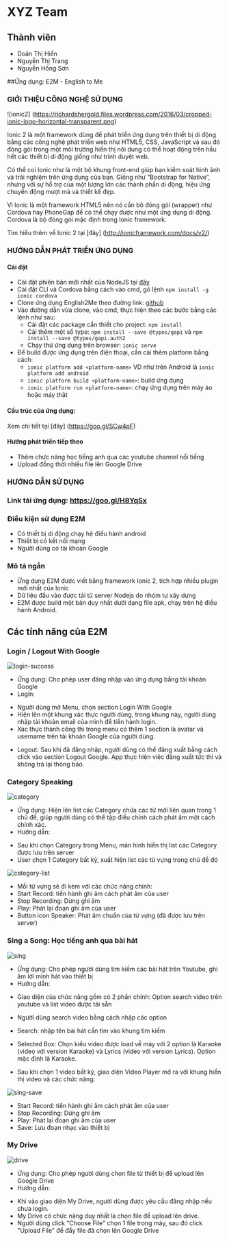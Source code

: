 # XYZ Team

## Thành viên
- Doãn Thị Hiền
- Nguyễn Thị Trang
- Nguyễn Hồng Sơn

##Ứng dụng: E2M - English to Me

### GIỚI THIỆU CÔNG NGHỆ SỬ DỤNG
![ionic2] (https://richardshergold.files.wordpress.com/2016/03/cropped-ionic-logo-horizontal-transparent.png)

  Ionic 2 là một framework dùng để phát triển ứng dụng trên thiết bị di động bằng các công nghệ phát triển web như HTML5, CSS, JavaScript và sau đó đóng gói trong một môi trường hiển thị nôi dung có thể hoạt động trên hầu hết các thiết bị di động giống như trình duyệt web.
  
  Có thể coi Ionic như là một bộ khung front-end giúp bạn kiểm soát hình ảnh và trải nghiệm trên ứng dụng của bạn. Giống như “Bootstrap for Native”, nhưng với sự hỗ trợ của một lượng lớn các thành phần di động, hiệu ứng chuyển động mượt mà và thiết kế đẹp.
  
  Vì Ionic là một framework HTML5 nên nó cần bộ đóng gói (wrapper) như Cordova hay PhoneGap để có thể chạy được như một ứng dụng di động. Cordova là bộ đóng gói mặc định trong Ionic framework.
  
  Tìm hiểu thêm về Ionic 2 tại [đây] (http://ionicframework.com/docs/v2/)


### HƯỚNG DẪN PHÁT TRIỂN ỨNG DỤNG
#### Cài đặt
- Cài đặt phiên bản mới nhất của NodeJS tại [đây](https://nodejs.org/en/download/)
- Cài đặt CLI và Cordova bằng cách vào cmd, gõ lệnh 
`npm install -g ionic cordova`
- Clone ứng dụng English2Me theo đường link: [github](https://github.com/trangnt58/int3507-2016/tree/master/xyz/speaking-skills)
- Vào đường dẫn vừa clone, vào cmd, thực hiện theo các bước bằng các lệnh như sau:
  + Cài đặt các package cần thiết cho project: `npm install`
  + Cài thêm một số type: `npm install --save @types/gapi` và `npm install --save @types/gapi.auth2`
  + Chạy thử ứng dụng trên browser: `ionic serve`
- Để build được ứng dụng trên điện thoại, cần cài thêm platform bằng cách:
  + `ionic platform add <platform-name>`
  VD như trên Android là `ionic platform add android`
  + `ionic platform build <platform-name>`: build ứng dụng
  + `ionic platform run <platform-name>`: chạy ứng dụng trên máy ảo hoặc máy thật

#### Cấu trúc của ứng dụng:
Xem chi tiết tại [đây] (https://goo.gl/SCw4pF)

#### Hướng phát triển tiếp theo
- Thêm chức năng học tiếng anh qua các youtube channel nổi tiếng
- Upload đồng thời nhiều file lên Google Drive

### HƯỚNG DẪN SỬ DỤNG
### Link tải ứng dụng: https://goo.gl/H8YqSx

### Điều kiện sử dụng E2M
- Có thiết bị di động chạy hệ điều hành android
- Thiết bị có kết nối mạng
- Người dùng có tài khoản Google

### Mô tả ngắn
- Ứng dụng E2M được viết bằng framework Ionic 2, tích hợp nhiều plugin mới nhất của Ionic
- Dữ liệu đầu vào được tải từ server Nodejs do nhóm tự xây dựng
- E2M được build một bản duy nhất dưới dạng file apk, chạy trên hệ điều hành Android.

## Các tính năng của  E2M

### Login / Logout With Google

 ![login-success](https://raw.githubusercontent.com/trangnt58/int3507-2016/master/xyz/speaking-skills/docs/images/login-success.PNG)
 
- Ứng dụng: Cho phép user đăng nhập vào ứng dụng bằng tài khoản Google
- Login:
 + Người dùng mở Menu, chọn section Login With Google 
 + Hiện lên một khung xác thực người dùng, trong khung này, người dùng nhập tài khoản email của mình để tiến hành login.
 + Xác thực thành công thì trong menu có thêm 1 section là avatar và username trên tài khoản Google của người dùng.
- Logout: Sau khi đã đăng nhập, người dùng có thể đăng xuất bằng cách click vào section Logout Google. App thực hiện việc đăng xuất tức thì và không trả lại thông báo.

### Category Speaking

![category](https://raw.githubusercontent.com/trangnt58/int3507-2016/master/xyz/speaking-skills/docs/images/category.PNG)

- Ứng dụng: Hiện lên list các Category chứa các từ mới liên quan trong 1 chủ đề, giúp người dùng có thể tập điều chỉnh cách phát âm một cách chính xác.
- Hướng dẫn:
 + Sau khi chọn Category trong Menu, màn hình hiển thị list các Category được lưu trên server
 + User chọn 1 Category bất kỳ, xuất hiện list các từ vựng trong chủ đề đó
 
 ![category-list](https://raw.githubusercontent.com/trangnt58/int3507-2016/master/xyz/speaking-skills/docs/images/category-list.PNG)
 
 + Mỗi từ vựng sẽ đi kèm với các chức năng chính: 
  + Start Record: tiến hành ghi âm cách phát âm của user
  + Stop Recording: Dừng ghi âm
  + Play: Phát lại đoạn ghi âm của user
  + Button icon Speaker: Phát âm chuẩn của từ vựng (đã được lưu trên server)
 
### Sing a Song: Học tiếng anh qua bài hát
![sing](https://raw.githubusercontent.com/trangnt58/int3507-2016/master/xyz/speaking-skills/docs/images/sing.PNG)

- Ứng dụng: Cho phép người dùng tìm kiếm các bài hát trên Youtube, ghi âm lời mình hát vào thiết bị
- Hướng dẫn:
 + Giao diện của chức năng gồm có 2 phần chính: Option search video trên youtube và list video được tải sẵn
 + Người dùng search video bằng cách nhập các option
  + Search: nhập tên bài hát cần tìm vào khung tìm kiếm
  + Selected Box: Chọn kiểu video được load về máy với 2 option là Karaoke (video với version Karaoke) và Lyrics (video với version Lyrics). Option mặc định là Karaoke.
  
 + Sau khi chọn 1 video bất kỳ, giao diện Video Player mở ra với khung hiển thị video và các chức năng:
 
 ![sing-save](https://raw.githubusercontent.com/trangnt58/int3507-2016/master/xyz/speaking-skills/docs/images/sing-save.PNG)
 
  + Start Record: tiến hành ghi âm cách phát âm của user
  + Stop Recording: Dừng ghi âm
  + Play: Phát lại đoạn ghi âm của user
  + Save: Lưu đoạn nhạc vào thiết bị
 
### My Drive

![drive](https://raw.githubusercontent.com/trangnt58/int3507-2016/master/xyz/speaking-skills/docs/images/drive.PNG)

- Ứng dụng: Cho phép người dùng chọn file từ thiết bị để upload lên Google Drive
- Hướng dẫn:
 + Khi vào giao diện My Drive, người dùng được yêu cầu đăng nhập nếu chưa login.
 + My Drive có chức năng duy nhất là chọn file để upload lên drive.
 + Người dùng click "Choose File" chọn 1 file trong máy, sau đó click "Upload File" để đẩy file đã chọn lên Google Drive
